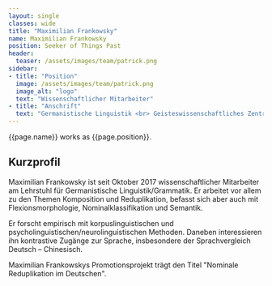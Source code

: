 ```yaml
---
layout: single
classes: wide
title: "Maximilian Frankowsky"
name: Maximilian Frankowsky
position: Seeker of Things Past
header:
  teaser: /assets/images/team/patrick.png
sidebar:
- title: "Position"
  image: /assets/images/team/patrick.png
  image_alt: "logo"
  text: "Wissenschaftlicher Mitarbeiter"
- title: "Anschrift"
  text: "Germanistische Linguistik <br> Geisteswissenschaftliches Zentrum <br> Beethovenstraße 15, Raum 1412 <br> 04107 Leipzig"
---
```

<div>
    {{page.name}} works as {{page.position}}.
</div>

## Kurzprofil
Maximilian Frankowsky ist seit Oktober 2017 wissenschaftlicher Mitarbeiter am Lehrstuhl für Germanistische Linguistik/Grammatik. 
Er arbeitet vor allem zu den Themen Komposition und Reduplikation, befasst sich aber auch mit Flexionsmorphologie, 
Nominalklassifikation und Semantik. 

Er forscht empirisch mit korpuslinguistischen und psycholinguistischen/neurolinguistischen Methoden. 
Daneben interessieren ihn kontrastive Zugänge zur Sprache, insbesondere der Sprachvergleich Deutsch – Chinesisch. 

Maximilian Frankowskys Promotionsprojekt trägt den Titel "Nominale Reduplikation im Deutschen".